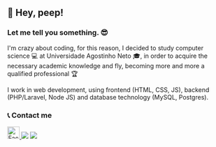 ## :tada: Hey, peep!
### Let me tell you something. :sunglasses:

I'm crazy about coding, for this reason, I decided to study computer science :computer: at Universidade Agostinho Neto :mortar_board:, in order to acquire the necessary academic knowledge and fly, becoming more and more a qualified professional :trophy:

I work in web development, using frontend (HTML, CSS, JS), backend (PHP/Laravel, Node JS) and database technology (MySQL, Postgres). 

### :telephone_receiver: Contact me

<div>
<a href="https://www.facebook.com/evaristodomingospaulo.evaristo/" ><img src="https://www.facebook.com/images/fb_icon_325x325.png" width='28'  target="_blank" alt="Facebook Icon">
<a href="https://www.linkedin.com/in/evaristo-paulo-53ab01178" target="_blank"><img src="https://img.shields.io/badge/-LinkedIn-%230077B5?style=for-the-badge&logo=linkedin&logoColor=white" target="_blank"></a>
<a href = "mailto:evaripaulo@gmail.com"><img src="https://img.shields.io/badge/Gmail-D14836?style=for-the-badge&logo=gmail&logoColor=white" target="_blank"></a>
</div>


<!--

It works in web development, using stack like HTML, CSS, JAVASCRIPT, for the front-end.
And PHP/Laravel, NodeJS.
**Evaristo-Paulo/Evaristo-Paulo** is a ✨ _special_ ✨ repository because its `README.md` (this file) appears on your GitHub profile.

Here are some ideas to get you started:

- 🔭 I’m currently working on ...
- 🌱 I’m currently learning ...
- 👯 I’m looking to collaborate on ...
- 🤔 I’m looking for help with ...
- 💬 Ask me about ...
- 📫 How to reach me: ...
- 😄 Pronouns: ...
- ⚡ Fun fact: ...
-->
